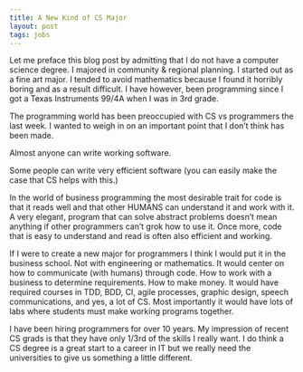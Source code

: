 ```yaml
--- 
title: A New Kind of CS Major
layout: post
tags: jobs
---
```

<p>Let me preface this blog post by admitting that I do not have a computer science degree. I majored in community &amp; regional planning. I started out as a fine art major. I tended to avoid mathematics because I found it horribly boring and as a result difficult. I have however, been programming since I got a Texas Instruments 99/4A when I was in 3rd grade.</p>

<p>The programming world has been preoccupied with CS vs programmers the last week. I wanted to weigh in on an important point that I don’t think has been made.</p>

<p>Almost anyone can write working software.</p>

<p>Some people can write very efficient software (you can easily make the case that CS helps with this.)</p>

<p>In the world of business programming the most desirable trait for code is that it reads well and that other HUMANS can understand it and work with it. A very elegant, program that can solve abstract problems doesn’t mean anything if other programmers can’t grok how to use it. Once more, code that is easy to understand and read is often also efficient and working.</p>

<p>If I were to create a new major for programmers I think I would put it in the business school. Not with engineering or mathematics. It would center on how to communicate (with humans) through code. How to work with a business to determine requirements. How to make money. It would have required courses in TDD, BDD, CI, agile processes, graphic design, speech communications, and yes, a lot of CS. Most importantly it would have lots of labs where students must make working programs together.</p>

<p>I have been hiring programmers for over 10 years. My impression of recent CS grads is that they have only 1/3rd of the skills I really want. I do think a CS degree is a great start to a career in IT but we really need the universities to give us something a little different.</p>
